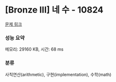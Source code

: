 # [Bronze III] 네 수 - 10824 

[문제 링크](https://www.acmicpc.net/problem/10824) 

### 성능 요약

메모리: 29160 KB, 시간: 68 ms

### 분류

사칙연산(arithmetic), 구현(implementation), 수학(math)

